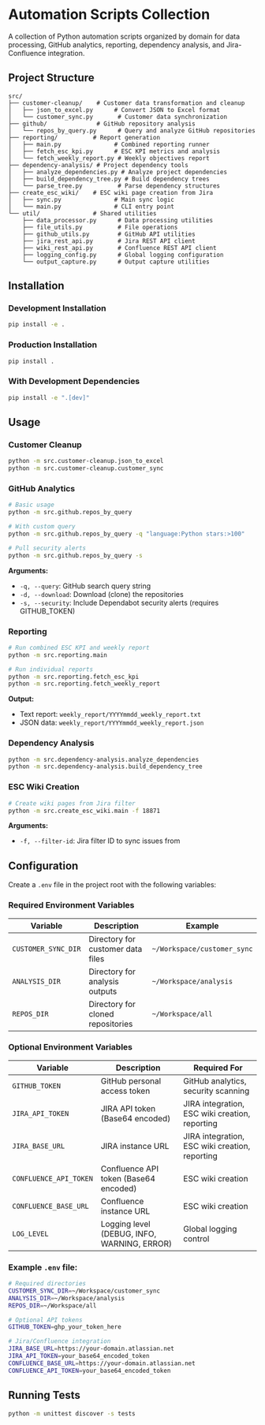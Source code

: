 # Automation Scripts Collection

A collection of Python automation scripts organized by domain for data processing, GitHub analytics, reporting, dependency analysis, and Jira-Confluence integration.

## Project Structure

```
src/
├── customer-cleanup/    # Customer data transformation and cleanup
│   ├── json_to_excel.py      # Convert JSON to Excel format
│   └── customer_sync.py       # Customer data synchronization
├── github/              # GitHub repository analysis
│   └── repos_by_query.py      # Query and analyze GitHub repositories
├── reporting/          # Report generation
│   ├── main.py               # Combined reporting runner
│   ├── fetch_esc_kpi.py      # ESC KPI metrics and analysis
│   └── fetch_weekly_report.py # Weekly objectives report
├── dependency-analysis/ # Project dependency tools
│   ├── analyze_dependencies.py # Analyze project dependencies
│   ├── build_dependency_tree.py # Build dependency trees
│   └── parse_tree.py          # Parse dependency structures
├── create_esc_wiki/    # ESC wiki page creation from Jira
│   ├── sync.py               # Main sync logic
│   └── main.py               # CLI entry point
└── util/               # Shared utilities
    ├── data_processor.py      # Data processing utilities
    ├── file_utils.py          # File operations
    ├── github_utils.py        # GitHub API utilities
    ├── jira_rest_api.py       # Jira REST API client
    ├── wiki_rest_api.py       # Confluence REST API client
    ├── logging_config.py      # Global logging configuration
    └── output_capture.py      # Output capture utilities
```

## Installation

### Development Installation
```bash
pip install -e .
```

### Production Installation
```bash
pip install .
```

### With Development Dependencies
```bash
pip install -e ".[dev]"
```

## Usage

### Customer Cleanup
```bash
python -m src.customer-cleanup.json_to_excel
python -m src.customer-cleanup.customer_sync
```

### GitHub Analytics
```bash
# Basic usage
python -m src.github.repos_by_query

# With custom query
python -m src.github.repos_by_query -q "language:Python stars:>100"

# Pull security alerts
python -m src.github.repos_by_query -s
```

**Arguments:**
- `-q, --query`: GitHub search query string
- `-d, --download`: Download (clone) the repositories
- `-s, --security`: Include Dependabot security alerts (requires GITHUB_TOKEN)

### Reporting
```bash
# Run combined ESC KPI and weekly report
python -m src.reporting.main

# Run individual reports
python -m src.reporting.fetch_esc_kpi
python -m src.reporting.fetch_weekly_report
```

**Output:**
- Text report: `weekly_report/YYYYmmdd_weekly_report.txt`
- JSON data: `weekly_report/YYYYmmdd_weekly_report.json`

### Dependency Analysis
```bash
python -m src.dependency-analysis.analyze_dependencies
python -m src.dependency-analysis.build_dependency_tree
```

### ESC Wiki Creation
```bash
# Create wiki pages from Jira filter
python -m src.create_esc_wiki.main -f 18871
```

**Arguments:**
- `-f, --filter-id`: Jira filter ID to sync issues from

## Configuration

Create a `.env` file in the project root with the following variables:

### Required Environment Variables

| Variable | Description | Example |
|----------|-------------|----------|
| `CUSTOMER_SYNC_DIR` | Directory for customer data files | `~/Workspace/customer_sync` |
| `ANALYSIS_DIR` | Directory for analysis outputs | `~/Workspace/analysis` |
| `REPOS_DIR` | Directory for cloned repositories | `~/Workspace/all` |

### Optional Environment Variables

| Variable | Description | Required For |
|----------|-------------|-------------|
| `GITHUB_TOKEN` | GitHub personal access token | GitHub analytics, security scanning |
| `JIRA_API_TOKEN` | JIRA API token (Base64 encoded) | JIRA integration, ESC wiki creation, reporting |
| `JIRA_BASE_URL` | JIRA instance URL | JIRA integration, ESC wiki creation, reporting |
| `CONFLUENCE_API_TOKEN` | Confluence API token (Base64 encoded) | ESC wiki creation |
| `CONFLUENCE_BASE_URL` | Confluence instance URL | ESC wiki creation |
| `LOG_LEVEL` | Logging level (DEBUG, INFO, WARNING, ERROR) | Global logging control |

### Example `.env` file:

```bash
# Required directories
CUSTOMER_SYNC_DIR=~/Workspace/customer_sync
ANALYSIS_DIR=~/Workspace/analysis
REPOS_DIR=~/Workspace/all

# Optional API tokens
GITHUB_TOKEN=ghp_your_token_here

# Jira/Confluence integration
JIRA_BASE_URL=https://your-domain.atlassian.net
JIRA_API_TOKEN=your_base64_encoded_token
CONFLUENCE_BASE_URL=https://your-domain.atlassian.net
CONFLUENCE_API_TOKEN=your_base64_encoded_token
```

## Running Tests

```bash
python -m unittest discover -s tests
```